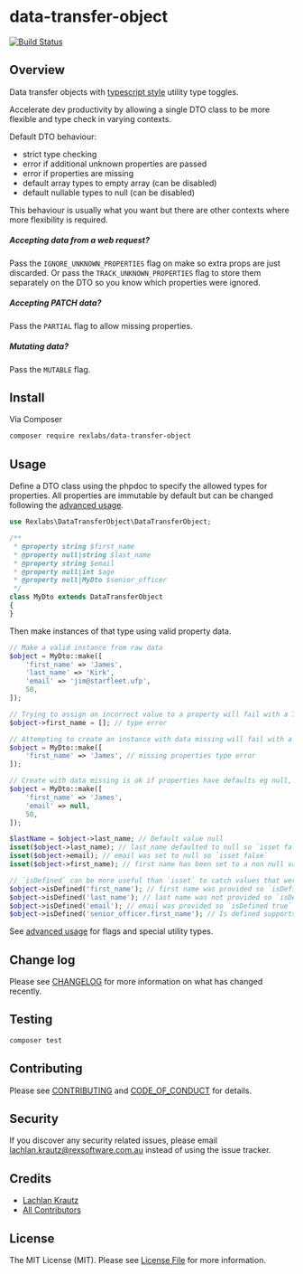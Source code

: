 # data-transfer-object

[![Build Status](https://travis-ci.com/rexlabsio/data-transfer-object.svg?token=RUyjxjL2fH47cxZ6jUPh&branch=master)](https://travis-ci.com/rexlabsio/data-transfer-object)

## Overview

Data transfer objects with [typescript style](https://www.typescriptlang.org/docs/handbook/utility-types.html) utility type toggles.

Accelerate dev productivity by allowing a single DTO class to be more flexible and type check in varying contexts.

Default DTO behaviour:

- strict type checking
- error if additional unknown properties are passed
- error if properties are missing
- default array types to empty array (can be disabled)
- default nullable types to null (can be disabled)

This behaviour is usually what you want but there are other contexts where more flexibility is required.

##### Accepting data from a web request?
Pass the `IGNORE_UNKNOWN_PROPERTIES` flag on make so extra props are just discarded.
Or pass the `TRACK_UNKNOWN_PROPERTIES` flag to store them separately on the DTO so you know which properties were ignored.

##### Accepting PATCH data?
Pass the `PARTIAL` flag to allow missing properties.

##### Mutating data?
Pass the `MUTABLE` flag.

## Install

Via Composer

``` bash
composer require rexlabs/data-transfer-object
```

## Usage

Define a DTO class using the phpdoc to specify the allowed types for properties. 
All properties are immutable by default but can be changed following the [advanced usage](docs/advanced_dto_usage.md).

```php
use Rexlabs\DataTransferObject\DataTransferObject;

/**
 * @property string $first_name
 * @property null|string $last_name
 * @property string $email
 * @property null|int $age
 * @property null|MyDto $senior_officer
 */
class MyDto extends DataTransferObject
{
}
```

Then make instances of that type using valid property data.

```php
// Make a valid instance from raw data
$object = MyDto::make([
    'first_name' => 'James',
    'last_name' => 'Kirk',
    'email' => 'jim@starfleet.ufp',
    50,
]);

// Trying to assign an incorrect value to a property will fail with a TypeError
$object->first_name = []; // type error

// Attempting to create an instance with data missing will fail with a TypeError
$object = MyDto::make([
    'first_name' => 'James', // missing properties type error
]);

// Create with data missing is ok if properties have defaults eg null, false, []
$object = MyDto::make([
    'first_name' => 'James',
    'email' => null,
    50,
]);

$lastName = $object->last_name; // Default value null
isset($object->last_name); // last_name defaulted to null so `isset false`
isset($object->email); // email was set to null so `isset false`
isset($object->first_name); // first name has been set to a non null value so `isset true`

// `isDefined` can be more useful than `isset` to catch values that were set to null
$object->isDefined('first_name'); // first name was provided so `isDefined true`
$object->isDefined('last_name'); // last name was not provided so `isDefined false`
$object->isDefined('email'); // email was provided so `isDefined true` even though it is null
$object->isDefined('senior_officer.first_name'); // Is defined supports dot '.' notation for nested DTO values
```

See [advanced usage](docs/advanced_dto_usage.md) for flags and special utility types.

## Change log

Please see [CHANGELOG](CHANGELOG.md) for more information on what has changed recently.

## Testing

``` bash
composer test
```

## Contributing

Please see [CONTRIBUTING](CONTRIBUTING.md) and [CODE_OF_CONDUCT](CODE_OF_CONDUCT.md) for details.

## Security

If you discover any security related issues, please email lachlan.krautz@rexsoftware.com.au instead of using the issue tracker.

## Credits

- [Lachlan Krautz](https://github.com/lachlankrautz)
- [All Contributors](https://github.com/rexlabsio/data-transfer-object/graphs/contributors)

## License

The MIT License (MIT). Please see [License File](LICENSE.md) for more information.
